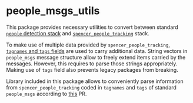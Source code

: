 # people_msgs_utils

This package provides necessary utilities to convert between standard [`people` detection stack](https://wiki.ros.org/people) and [`spencer_people_tracking`](https://github.com/spencer-project/spencer_people_tracking) stack.

To make use of multiple data provided by `spencer_people_tracking`, [`tagnames` and `tags` fields](https://github.com/wg-perception/people/blob/melodic/people_msgs/msg/Person.msg#L5) are used to carry additional data. String vectors in `people_msgs` message structure allow to freely extend items carried by the messages. However, this requires to parse those strings appropriately. Making use of `tags` field also prevents legacy packages from breaking.

Library included in this package allows to conveniently parse information from `spencer_people_tracking` coded in `tagnames` and `tags` of standard `people_msgs` according to [this](https://github.com/rayvburn/spencer_people_tracking/pull/4) PR.
